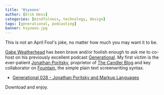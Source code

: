 ```yaml
---
title: 'Hiyoooo'
author: [Erik Hess]
categories: [mindfulness, technology, design]
tags: [generational, podcasting]
banner: hiyoooo.jpg
---
```


This is not an April Fool's joke, no matter how much you may want it to be.

[Gabe Weatherhead](http://macdrifter.com) has been brave and/or foolish enough to ask me to co-host on his previously excellent podcast [Generational](http://www.70decibels.com/generational/). My first victim is the ever-patient [Jonathan Poritsky](http://twitter.com/poritsky), proprietor of [The Candler Blog](http://candlerblog.com/) and key collaborator on [Fountain](http://fountain.io), the simple plain text screenwriting syntax.

* [Generational 028 - Jonathan Poritsky and Markup Languages](http://www.70decibels.com/generational/2013/4/1/028-jonathan-poritsky-and-markup-languages.html)

Download and enjoy.
